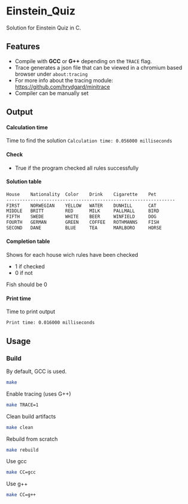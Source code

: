 # Einstein_Quiz

Solution for Einstein Quiz in C.

## Features

- Compile with **GCC**  or **G++** depending on the `TRACE` flag.
- Trace generates a json file that can be viewed in a chromium based browser under `about:tracing`
- For more info about the tracing module: https://github.com/hrydgard/minitrace
- Compiler can be manually set

## Output

#### Calculation time
Time to find the solution
`Calculation time: 0.056000 milliseconds`

#### Check
- True if the program checked all rules successfully

#### Solution table
```bash
House    Nationality  Color    Drink    Cigarette    Pet   
---------------------------------------------------------------
FIRST    NORWEGIAN    YELLOW   WATER    DUNHILL      CAT   
MIDDLE   BRITT        RED      MILK     PALLMALL     BIRD  
FIFTH    SWEDE        WHITE    BEER     WINFIELD     DOG   
FOURTH   GERMAN       GREEN    COFFEE   ROTHMANNS    FISH  
SECOND   DANE         BLUE     TEA      MARLBORO     HORSE 
```
#### Completion table
Shows for each house wich rules have been checked
- 1 if checked
- 0 if not

Fish should be 0

#### Print time
Time to print output

`Print time: 0.016000 milliseconds`

## Usage

### Build

By default, GCC is used.
```bash
make
```

Enable tracing (uses G++)

```bash
make TRACE=1
```

Clean build artifacts

```bash
make clean
```

Rebuild from scratch

```bash
make rebuild
```

Use gcc

```bash
make CC=gcc
```

Use g++

```bash
make CC=g++
```